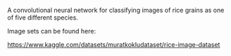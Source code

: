 A convolutional neural network for classifying images of rice grains as one of five different species.

Image sets can be found here:

https://www.kaggle.com/datasets/muratkokludataset/rice-image-dataset
